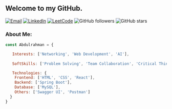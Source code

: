 
## Welcome to my GitHub.
[![Email](https://img.shields.io/badge/Email-Me-red?style=flat-square&logo=gmail)](mailto:your-email@gmail.com)
[![LinkedIn](https://img.shields.io/badge/LinkedIn-Connect-blue?style=flat&logo=linkedin&logoColor=white)](https://linkedin.com/in/your-profile)
[![LeetCode](https://img.shields.io/badge/LeetCode-Solve-orange?style=flat-square&logo=leetcode)](https://leetcode.com/your-profile)
![GitHub followers](https://img.shields.io/github/followers/A-Os-G?style=flat-square)
![GitHub stars](https://img.shields.io/github/stars/A-Os-G?style=flat-square)






### About Me:

```javascript
const Abdulrahman = {

   Interests: ['Networking', 'Web Development', 'AI'],
   
   SoftSkills: ['Problem Solving', 'Team Collaboration', 'Critical Thinking'],

   Technologies: {
    Frontend: ['HTML', 'CSS', 'React'],
    Backend: ['Spring Boot'],
    Database: ['MySQL'],
    Others: ['Swagger UI', 'Postman']
  }
}
```
